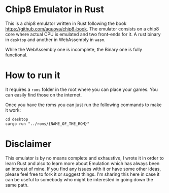 # Chip8 Emulator in Rust
This is a chip8 emulator written in Rust following the book https://github.com/aquova/chip8-book. The emulator consists
on a chip8 core where actual CPU is emulated and two front-ends for it. A rust binary in `desktop` and another in WebAssembly in `wasm`.

While the WebAssembly one is incomplete, the Binary one is fully functional.

# How to run it

It requires a `roms` folder in the root where you can place your games. You can easily find those on the internet.

Once you have the roms you can just run the following commands to make it work:
```
cd desktop
cargo run "../roms/{NAME_OF_THE_ROM}"
```

# Disclaimer
This emulator is by no means complete and exhaustive, I wrote it in order to learn Rust and also to learn more about Emulation
which has always been an interest of mine. If you find any issues with it or have some other ideas, please feel free to fork it 
or suggest things. I'm sharing this here in case it can be useful to somebody who might be interested in going down the same path.
